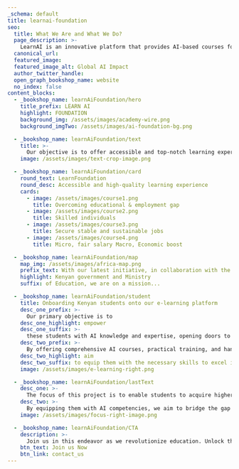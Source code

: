 ```yaml
---
_schema: default
title: learnai-foundation
seo:
  title: What We Are and What We Do?
  page_description: >-
    LearnAI is an innovative platform that provides AI-based courses for universities, enterprise clients, and independent students
  canonical_url:
  featured_image:
  featured_image_alt: Global AI Impact
  author_twitter_handle:
  open_graph_bookshop_name: website
  no_index: false
content_blocks:
  - _bookshop_name: learnAiFoundation/hero
    title_prefix: LEARN AI
    highlight: FOUNDATION
    background_img: /assets/images/academy-wire.png
    background_imgTwo: /assets/images/ai-foundation-bg.png

  - _bookshop_name: learnAiFoundation/text
    title: >-
      Our objective is to offer accessible and top-notch learning experiences that empower individuals with the necessary skills to excel in today's rapidly evolving society.
    image: /assets/images/text-crop-image.png

  - _bookshop_name: learnAiFoundation/card
    round_text: LearnFoundation
    round_desc: Accessible and high-quality learning experience
    cards:
      - image: /assets/images/course1.png
        title: Overcoming educational & employment gap
      - image: /assets/images/course2.png
        title: Skilled individuals
      - image: /assets/images/course3.png
        title: Secure stable and sustainable jobs
      - image: /assets/images/course4.png
        title: Micro, fair salary Macro, Economic boost

  - _bookshop_name: learnAiFoundation/map
    map_img: /assets/images/africa-map.png
    prefix_text: With our latest initiative, in collaboration with the
    highlight: Kenyan government and Ministry
    suffix: of Education, we are on a mission...

  - _bookshop_name: learnAiFoundation/student
    title: Onboarding Kenyan students onto our e-learning platform
    desc_one_prefix: >-
      Our primary objective is to
    desc_one_highlight: empower
    desc_one_suffix: >-
      these students with AI knowledge and expertise, opening doors to a world of possibilities.
    desc_two_prefix: >-
      By offering comprehensive AI courses, practical training, and hands-on projects, we
    desc_two_highlight: aim
    desc_two_suffix: to equip them with the necessary skills to excel in their careers.
    image: /assets/images/e-learning-right.png

  - _bookshop_name: learnAiFoundation/lastText
    desc_one: >-
      The focus of this project is to enable students to acquire higher-paying skills that can pave the way for better job prospects and economic growth.
    desc_two: >-
      By equipping them with AI competencies, we aim to bridge the gap between education and employment, empowering students to secure lucrative positions in international job markets.
    image: /assets/images/focus-right-image.png

  - _bookshop_name: learnAiFoundation/CTA
    description: >-
      Join us in this endeavor as we revolutionize education. Unlock the potential of students around the globe, and empower them to shape a brighter future for themselves and their nation.
    btn_text: Join us Now
    btn_link: contact_us
---
```

